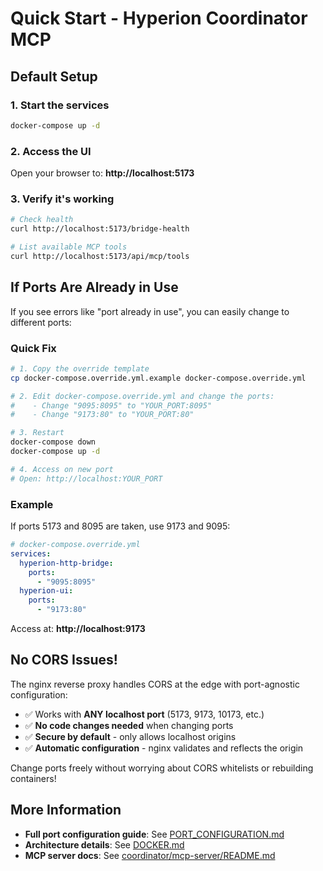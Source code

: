 # Quick Start - Hyperion Coordinator MCP

## Default Setup

### 1. Start the services
```bash
docker-compose up -d
```

### 2. Access the UI
Open your browser to: **http://localhost:5173**

### 3. Verify it's working
```bash
# Check health
curl http://localhost:5173/bridge-health

# List available MCP tools
curl http://localhost:5173/api/mcp/tools
```

## If Ports Are Already in Use

If you see errors like "port already in use", you can easily change to different ports:

### Quick Fix
```bash
# 1. Copy the override template
cp docker-compose.override.yml.example docker-compose.override.yml

# 2. Edit docker-compose.override.yml and change the ports:
#    - Change "9095:8095" to "YOUR_PORT:8095"
#    - Change "9173:80" to "YOUR_PORT:80"

# 3. Restart
docker-compose down
docker-compose up -d

# 4. Access on new port
# Open: http://localhost:YOUR_PORT
```

### Example
If ports 5173 and 8095 are taken, use 9173 and 9095:
```yaml
# docker-compose.override.yml
services:
  hyperion-http-bridge:
    ports:
      - "9095:8095"
  hyperion-ui:
    ports:
      - "9173:80"
```

Access at: **http://localhost:9173**

## No CORS Issues!

The nginx reverse proxy handles CORS at the edge with port-agnostic configuration:
- ✅ Works with **ANY localhost port** (5173, 9173, 10173, etc.)
- ✅ **No code changes needed** when changing ports
- ✅ **Secure by default** - only allows localhost origins
- ✅ **Automatic configuration** - nginx validates and reflects the origin

Change ports freely without worrying about CORS whitelists or rebuilding containers!

## More Information

- **Full port configuration guide**: See [PORT_CONFIGURATION.md](PORT_CONFIGURATION.md)
- **Architecture details**: See [DOCKER.md](DOCKER.md)
- **MCP server docs**: See [coordinator/mcp-server/README.md](coordinator/mcp-server/README.md)

